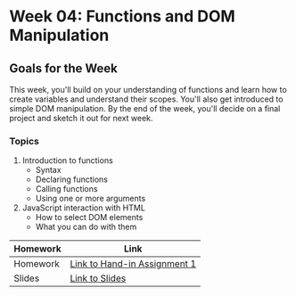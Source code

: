 # Week 04: Functions and DOM Manipulation

## Goals for the Week

This week, you'll build on your understanding of functions and learn how to create variables and understand their scopes. You'll also get introduced to simple DOM manipulation. By the end of the week, you'll decide on a final project and sketch it out for next week.

### Topics

1. Introduction to functions
   - Syntax
   - Declaring functions
   - Calling functions
   - Using one or more arguments
2. JavaScript interaction with HTML
   - How to select DOM elements
   - What you can do with them

| Homework | Link                                                      |
| -------- | --------------------------------------------------------- |
| Homework | [Link to Hand-in Assignment 1](./assignment-01/README.md) |
| Slides   | [Link to Slides]()                                        |
